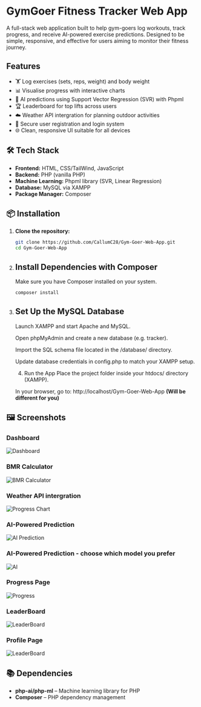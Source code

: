 # GymGoer Fitness Tracker Web App

A full-stack web application built to help gym-goers log workouts, track progress, and receive AI-powered exercise predictions. Designed to be simple, responsive, and effective for users aiming to monitor their fitness journey.

## Features

- 🏋️ Log exercises (sets, reps, weight) and body weight
- 📊 Visualise progress with interactive charts
- 🧠 AI predictions using Support Vector Regression (SVR) with Phpml
- 🏆 Leaderboard for top lifts across users
- ☁️ Weather API intergration for planning outdoor activities
- 🔐 Secure user registration and login system
- 🌐 Clean, responsive UI suitable for all devices

## 🛠️ Tech Stack

- **Frontend:** HTML, CSS/TailWind, JavaScript
- **Backend:** PHP (vanilla PHP)
- **Machine Learning:** Phpml library (SVR, Linear Regression)
- **Database:** MySQL via XAMPP
- **Package Manager:** Composer

## 📦 Installation

1. **Clone the repository:**
   ```bash
   git clone https://github.com/CallumC28/Gym-Goer-Web-App.git
   cd Gym-Goer-Web-App

2. ## Install Dependencies with Composer ##
   Make sure you have Composer installed on your system.
   ```bash
   composer install

3. ## Set Up the MySQL Database ##
   Launch XAMPP and start Apache and MySQL.
   
   Open phpMyAdmin and create a new database (e.g. tracker).
   
   Import the SQL schema file located in the /database/ directory.
   
   Update database credentials in config.php to match your XAMPP setup.
   
   4. Run the App
   Place the project folder inside your htdocs/ directory (XAMPP).
   
   In your browser, go to:
   http://localhost/Gym-Goer-Web-App **(Will be different for you)**

## 🖼️ Screenshots

### Dashboard
![Dashboard](screenshots/dashboard.png) 

### BMR Calculator
![BMR Calculator](screenshots/Screenshot(9).png)

### Weather API intergration
![Progress Chart](screenshots/Screenshot(8).png)

### AI-Powered Prediction
![AI Prediction](screenshots/Screenshot(10).png)

### AI-Powered Prediction - choose which model you prefer
![AI](screenshots/AI_Modal.png)

### Progress Page
![Progress](screenshots/progress.png)

### LeaderBoard
![LeaderBoard](screenshots/leaderboard.png)

### Profile Page
![LeaderBoard](screenshots/profile.png)
   
## 📚 Dependencies
 -  **php-ai/php-ml** – Machine learning library for PHP
 -  **Composer** – PHP dependency management
